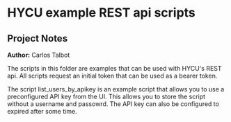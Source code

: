 # HYCU example REST api scripts
## Project Notes

**Author:** Carlos Talbot

The scripts in this folder are examples that can be used with HYCU's REST api. All scripts request an initial token that can be used as a bearer token.

The script list_users_by_apikey is an example script that allows you to use a preconfigured API key from the UI. This allows you to store the script without a username and passowrd. The API key can also be configured to expired after some time.
